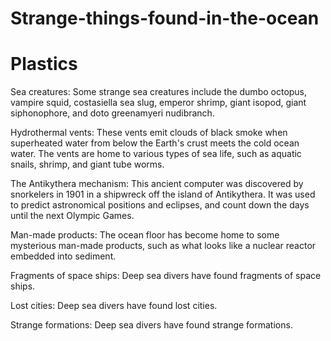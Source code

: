 # Strange-things-found-in-the-ocean

# Plastics

Sea creatures: Some strange sea creatures include the dumbo octopus, vampire squid, costasiella sea slug, emperor shrimp, giant isopod, giant siphonophore, and doto greenamyeri nudibranch. 

Hydrothermal vents: These vents emit clouds of black smoke when superheated water from below the Earth's crust meets the cold ocean water. The vents are home to various types of sea life, such as aquatic snails, shrimp, and giant tube worms. 

The Antikythera mechanism: This ancient computer was discovered by snorkelers in 1901 in a shipwreck off the island of Antikythera. It was used to predict astronomical positions and eclipses, and count down the days until the next Olympic Games. 

Man-made products: The ocean floor has become home to some mysterious man-made products, such as what looks like a nuclear reactor embedded into sediment. 

Fragments of space ships: Deep sea divers have found fragments of space ships. 

Lost cities: Deep sea divers have found lost cities. 

Strange formations: Deep sea divers have found strange formations. 
